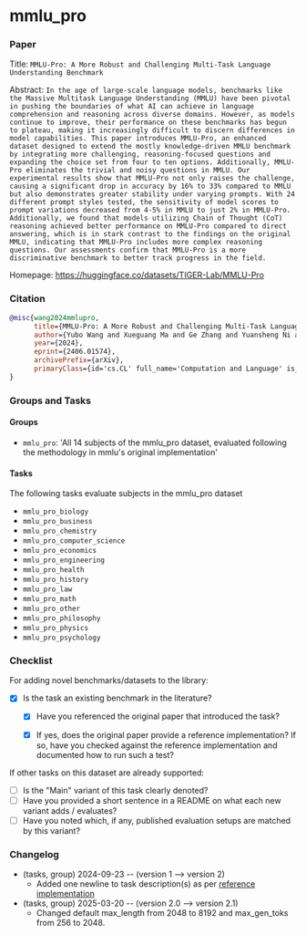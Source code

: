 # mmlu_pro

### Paper

Title: `MMLU-Pro: A More Robust and Challenging Multi-Task Language Understanding Benchmark`

Abstract: `In the age of large-scale language models, benchmarks like the Massive Multitask Language Understanding (MMLU) have been pivotal in pushing the boundaries of what AI can achieve in language comprehension and reasoning across diverse domains. However, as models continue to improve, their performance on these benchmarks has begun to plateau, making it increasingly difficult to discern differences in model capabilities. This paper introduces MMLU-Pro, an enhanced dataset designed to extend the mostly knowledge-driven MMLU benchmark by integrating more challenging, reasoning-focused questions and expanding the choice set from four to ten options. Additionally, MMLU-Pro eliminates the trivial and noisy questions in MMLU. Our experimental results show that MMLU-Pro not only raises the challenge, causing a significant drop in accuracy by 16% to 33% compared to MMLU but also demonstrates greater stability under varying prompts. With 24 different prompt styles tested, the sensitivity of model scores to prompt variations decreased from 4-5% in MMLU to just 2% in MMLU-Pro. Additionally, we found that models utilizing Chain of Thought (CoT) reasoning achieved better performance on MMLU-Pro compared to direct answering, which is in stark contrast to the findings on the original MMLU, indicating that MMLU-Pro includes more complex reasoning questions. Our assessments confirm that MMLU-Pro is a more discriminative benchmark to better track progress in the field.`

Homepage: https://huggingface.co/datasets/TIGER-Lab/MMLU-Pro

### Citation

```bibtex
@misc{wang2024mmlupro,
      title={MMLU-Pro: A More Robust and Challenging Multi-Task Language Understanding Benchmark},
      author={Yubo Wang and Xueguang Ma and Ge Zhang and Yuansheng Ni and Abhranil Chandra and Shiguang Guo and Weiming Ren and Aaran Arulraj and Xuan He and Ziyan Jiang and Tianle Li and Max Ku and Kai Wang and Alex Zhuang and Rongqi Fan and Xiang Yue and Wenhu Chen},
      year={2024},
      eprint={2406.01574},
      archivePrefix={arXiv},
      primaryClass={id='cs.CL' full_name='Computation and Language' is_active=True alt_name='cmp-lg' in_archive='cs' is_general=False description='Covers natural language processing. Roughly includes material in ACM Subject Class I.2.7. Note that work on artificial languages (programming languages, logics, formal systems) that does not explicitly address natural-language issues broadly construed (natural-language processing, computational linguistics, speech, text retrieval, etc.) is not appropriate for this area.'}
}
```

### Groups and Tasks

#### Groups

* `mmlu_pro`: 'All 14 subjects of the mmlu_pro dataset, evaluated following the methodology in mmlu's original implementation'

#### Tasks

The following tasks evaluate subjects in the mmlu_pro dataset
- `mmlu_pro_biology`
- `mmlu_pro_business`
- `mmlu_pro_chemistry`
- `mmlu_pro_computer_science`
- `mmlu_pro_economics`
- `mmlu_pro_engineering`
- `mmlu_pro_health`
- `mmlu_pro_history`
- `mmlu_pro_law`
- `mmlu_pro_math`
- `mmlu_pro_other`
- `mmlu_pro_philosophy`
- `mmlu_pro_physics`
- `mmlu_pro_psychology`

### Checklist

For adding novel benchmarks/datasets to the library:
* [x] Is the task an existing benchmark in the literature?
  * [x] Have you referenced the original paper that introduced the task?
  * [x] If yes, does the original paper provide a reference implementation? If so, have you checked against the reference implementation and documented how to run such a test?


If other tasks on this dataset are already supported:
* [ ] Is the "Main" variant of this task clearly denoted?
* [ ] Have you provided a short sentence in a README on what each new variant adds / evaluates?
* [ ] Have you noted which, if any, published evaluation setups are matched by this variant?

### Changelog

* (tasks, group) 2024-09-23 -- (version 1 --> version 2)
  * Added one newline to task description(s) as per [reference implementation](https://github.com/TIGER-AI-Lab/MMLU-Pro/blob/47b9891aacb8bd7cda29d5c5ba17b9434dd333bc/evaluate_from_local.py#L93)
* (tasks, group) 2025-03-20 -- (version 2.0 --> version 2.1)
  * Changed default max_length from 2048 to 8192 and max_gen_toks from 256 to 2048.
